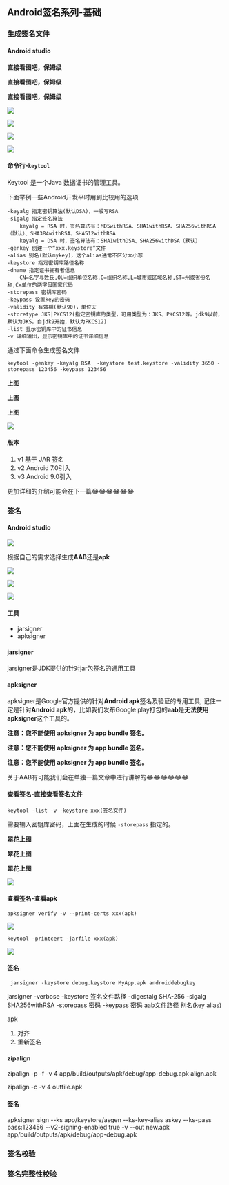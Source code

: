 ## Android签名系列-基础

### 生成签名文件

#### Android studio

**直接看图吧，保姆级**

**直接看图吧，保姆级**

**直接看图吧，保姆级**

![](https://mmbiz.qpic.cn/mmbiz_jpg/ibExRe3rl9wc1libRQB35O2mm8BqfzS6EZo7t3aMRRTsmP4FayrvJj1LGnG4TcDdkQsq1PD8WT4OKvjtpNQbc0xg/0?wx_fmt=jpeg)

![](https://mmbiz.qpic.cn/mmbiz_jpg/ibExRe3rl9wc1libRQB35O2mm8BqfzS6EZWicUMibP2Ur9WOtkzJGKP59Gas6IXRTI5FOCqkcS6K0iasZK7nIwJ7zwA/0?wx_fmt=jpeg)

![](https://mmbiz.qpic.cn/mmbiz_jpg/ibExRe3rl9wc1libRQB35O2mm8BqfzS6EZt69nsfjThxVgPpso3kFIy0ZjjKa2tD2oh2LQvAvGRcqDjqszzTRMmQ/0?wx_fmt=jpeg)

![](https://mmbiz.qpic.cn/mmbiz_jpg/ibExRe3rl9wc1libRQB35O2mm8BqfzS6EZNu7UVhJIsIe0mmaB9hXjbSdJKweBUjMqiaBEE899py5NKaTR9kNGkRA/0?wx_fmt=jpeg)

#### 命令行-`keytool`

Keytool 是一个Java 数据证书的管理工具。

下面举例一些Android开发平时用到比较用的选项 

	-keyalg 指定密钥算法(默认DSA)，一般写RSA
	-sigalg 指定签名算法
		keyalg = RSA 时，签名算法有：MD5withRSA、SHA1withRSA、SHA256withRSA（默认）、SHA384withRSA、SHA512withRSA
		keyalg = DSA 时，签名算法有：SHA1withDSA、SHA256withDSA（默认）
	-genkey 创建一个“xxx.keystore”文件
	-alias 别名(默认mykey)，这个alias通常不区分大小写
	-keystore 指定密钥库路径名称
	-dname 指定证书拥有者信息
		CN=名字与姓氏,OU=组织单位名称,O=组织名称,L=城市或区域名称,ST=州或省份名称,C=单位的两字母国家代码
	-storepass 密钥库密码
	-keypass 设置key的密码
	-validity 有效期(默认90)，单位天
	-storetype JKS|PKCS12(指定密钥库的类型，可用类型为：JKS、PKCS12等。jdk9以前，默认为JKS。自jdk9开始，默认为PKCS12)
	-list 显示密钥库中的证书信息
	-v 详细输出，显示密钥库中的证书详细信息


通过下面命令生成签名文件
	
```
keytool -genkey -keyalg RSA  -keystore test.keystore -validity 3650 -storepass 123456 -keypass 123456
```

**上图**

**上图**

**上图**

![](https://mmbiz.qpic.cn/mmbiz_jpg/ibExRe3rl9wc1libRQB35O2mm8BqfzS6EZicibAxEPTdYXj01dgrVqKATyibGx91ylotSdkdcp2ErEkibcRFx19ibNhSQ/0?wx_fmt=jpeg)

#### 版本

1.  v1 基于 JAR 签名
2. v2 Android 7.0引入
3. v3 Android 9.0引入

更加详细的介绍可能会在下一篇😂😂😂😂😂😂

### 签名

#### Android studio

![](https://mmbiz.qpic.cn/mmbiz_jpg/ibExRe3rl9wc1libRQB35O2mm8BqfzS6EZk8T6GiaXg1JuyFm7gXtRzH5icS2oc9rcHLTrj0rf2HpGdMWibK6mod6Hw/0?wx_fmt=jpeg)

根据自己的需求选择生成**AAB**还是**apk**

![](https://mmbiz.qpic.cn/mmbiz_jpg/ibExRe3rl9wc1libRQB35O2mm8BqfzS6EZWicUMibP2Ur9WOtkzJGKP59Gas6IXRTI5FOCqkcS6K0iasZK7nIwJ7zwA/0?wx_fmt=jpeg)

![](https://mmbiz.qpic.cn/mmbiz_jpg/ibExRe3rl9wc1libRQB35O2mm8BqfzS6EZFW8mnsiar8rUr4K0Wq3nQD05qULkxcK8jXdEEibncNH79uRZx9yF7sSA/0?wx_fmt=jpeg)

![](https://mmbiz.qpic.cn/mmbiz_jpg/ibExRe3rl9wc1libRQB35O2mm8BqfzS6EZqT9tfICpShXhTJ9Fhe7tMRpmJicib1icnQj1HamvaZkGV18V3qo6RtqbA/0?wx_fmt=jpeg)

#### 工具

* jarsigner
* apksigner

#### jarsigner

jarsigner是JDK提供的针对jar包签名的通用工具

#### apksigner

apksigner是Google官方提供的针对**Android apk**签名及验证的专用工具, 记住一定是针对**Android apk**的，比如我们发布Google play打包的**aab**是**无法使用apksigner**这个工具的。

**注意：您不能使用 apksigner 为 app bundle 签名。**

**注意：您不能使用 apksigner 为 app bundle 签名。**

**注意：您不能使用 apksigner 为 app bundle 签名。**

关于AAB有可能我们会在单独一篇文章中进行讲解的😂😂😂😂😂😂

#### 查看签名-直接查看签名文件

```
keytool -list -v -keystore xxx(签名文件)
```

需要输入密钥库密码，上面在生成的时候 `-storepass` 指定的。

**翠花上图**

**翠花上图**

**翠花上图**

![](https://mmbiz.qpic.cn/mmbiz_jpg/ibExRe3rl9wc1libRQB35O2mm8BqfzS6EZkG7JpQYUZN2v2tr6gzBVLicB6mc2CCJiaDnLbbet5kPwJ7WSSAS9vnAA/0?wx_fmt=jpeg)

#### 查看签名-查看apk

```
apksigner verify -v --print-certs xxx(apk)
```

![](https://mmbiz.qpic.cn/mmbiz_jpg/ibExRe3rl9wc1libRQB35O2mm8BqfzS6EZurt3ajkGVMY6uJKBD1QtLIiaqT5HqBHicyblaJib0CAV4NbCvKpl4ibm9A/0?wx_fmt=jpeg)

```
keytool -printcert -jarfile xxx(apk)
```

![](https://mmbiz.qpic.cn/mmbiz_jpg/ibExRe3rl9wc1libRQB35O2mm8BqfzS6EZDUsVueM2jLOicXDlS3FibnWdyfAQdEd3PF1AHajWsxjsiclkQfnrTibuhw/0?wx_fmt=jpeg)


#### 签名

```
 jarsigner -keystore debug.keystore MyApp.apk androiddebugkey
```


jarsigner -verbose -keystore 签名文件路径 -digestalg SHA-256 -sigalg SHA256withRSA -storepass 密码 -keypass 密码 aab文件路径 别名(key alias)


apk

1. 对齐
2. 重新签名


####  zipalign 

zipalign -p -f -v 4 app/build/outputs/apk/debug/app-debug.apk align.apk

zipalign -c -v 4 outfile.apk

#### 签名

apksigner sign --ks app/keystore/asgen --ks-key-alias askey --ks-pass pass:123456 --v2-signing-enabled true -v --out new.apk app/build/outputs/apk/debug/app-debug.apk


### 签名校验

### 签名完整性校验



